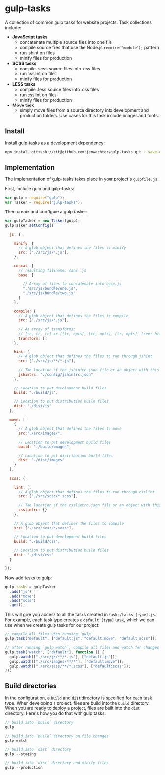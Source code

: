 # gulp-tasks

A collection of common gulp tasks for website projects. Task collections include:

* __JavaScript tasks__
  * concatenate multiple source files into one file
  * compile source files that use the Node.js `require("module");` pattern
  * run jshint on files
  * minify files for production
* __SCSS tasks__
  * compile .scss source files into .css files
  * run csslint on files
  * minify files for production
* __LESS tasks__
  * compile .less source files into .css files
  * run csslint on files
  * minify files for production
* __Move task__
  * simply move files from a source directory into development and production folders. Use cases for this task include images and fonts.

## Install

Install gulp-tasks as a development dependency:

```bash
npm install git+ssh://git@github.com:jenwachter/gulp-tasks.git --save-dev
```

## Implementation

The implementation of gulp-tasks takes place in your project's `gulpfile.js`.

First, include gulp and gulp-tasks:

```javascript
var gulp = require("gulp");
var Tasker = require("gulp-tasks");
```

Then create and configure a gulp tasker:

```javascript
var gulpTasker = new Tasker(gulp);
gulpTasker.setConfig({

  js: {

    minify: {
      // A glob object that defines the files to minify
      src: ["./src/js/*.js"],
    },

    concat: {
      // resulting filename, sans .js
      base: [

        // Array of files to concatenate into base.js
        "./src/js/bundle/one.js",
        "./src/js/bundle/two.js"
      ]
    },

    compile: {
      // A glob object that defines the files to compile
      src: ["./src/js/*.js"],

      // An array of transforms;
      // [tr, tr, tr] or [[tr, opts], [tr, opts], [tr, opts]] (see: http://bit.ly/1F4oex3)
      transform: []
    },

    hint: {
      // A glob object that defines the files to run through jshint
      src: ["./src/js/**/*.js"],

      // The location of the jshintrc.json file or an object with this configuration
      jshintrc: "./config/jshintrc.json"
    },

    // Location to put development build files
    build: "./build/js",

    // Location to put distribution build files
    dist: "./dist/js"
  },

  move: [
    {
      // A glob object that defines the files to move
      src:"./src/images/",

      // Location to put development build files
      build: "./build/images",

      // Location to put distribution build files
      dist: "./dist/images"
    }
  ],

  scss: {

    lint: {,
      // A glob object that defines the files to run through csslint
      src: ["./src/scss/*.scss"],

      // The location of the csslintrc.json file or an object with this configuration
      csslintrc: {}
    },

    // A glob object that defines the files to compile
    src: ["./src/scss/*.scss"],

    // Location to put development build files
    build: "./build/css",

    // Location to put distribution build files
    dist: "./dist/css"
  }

});
```

Now add tasks to gulp:

```javascript
gulp.tasks = gulpTasker
  .add("js")
  .add("move")
  .add("scss")
  .get();
```

This will give you access to all the tasks created in `tasks/tasks-[type].js`. For example, each task type creates a `default:[type]` task, which we can use when we create gulp tasks for our project:

```javascript
// compile all files when running `gulp`
gulp.task("default", ["default:js", "default:move", "default:scss"]);

// after running `gulp watch`, compile all files and watch for changes
gulp.task("watch", ["default"], function () {
  gulp.watch(["./src/js/**/*.js"], ["default:js"]);
  gulp.watch(["./src/images/**/*"], ["default:move"]);
  gulp.watch(["./src/scss/**/*.scss"], ["default:scss"]);
});
```


## Build directories

In the configuration, a `build` and `dist` directory is specified for each task type. When developing a project, files are build into the `build` directory. When you are ready to deploy a project, files are built into the `dist` directory. Here's how you do that with gulp tasks:

```javascript
// build into `build` directory
gulp

// build into `build` directory on file changes
gulp watch

// build into `dist` directory
gulp --staging

// build into `dist` directory and minify files
gulp --production
```
